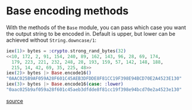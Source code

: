 # Base encoding methods

With the methods of the `Base` module, you can pass which case you want the
output string to be encoded in. Default is upper, but lower can be achieved
without `String.downcase/1`:

```elixir
iex(1)> bytes = :crypto.strong_rand_bytes(32)
<<10, 172, 2, 91, 154, 240, 89, 162, 143, 96, 28, 69, 174,
  179, 223, 221, 232, 248, 28, 193, 159, 57, 142, 148, 188,
  215, 14, 42, 69, 35, 225, 48>>
iex(2)> bytes |> Base.encode16()
"0AAC025B9AF059A28F601C45AEB3DFDDE8F81CC19F398E94BCD70E2A4523E130"
iex(3)> bytes |> Base.encode16(case: :lower)
"0aac025b9af059a28f601c45aeb3dfdde8f81cc19f398e94bcd70e2a4523e130"

```

[source](https://hexdocs.pm/elixir/Base.html)
